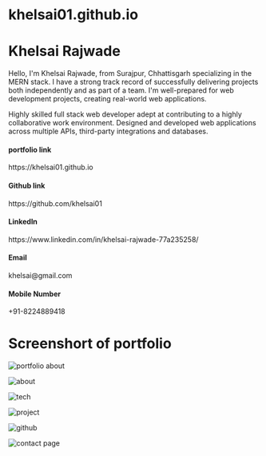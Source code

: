 # khelsai01.github.io

# Khelsai Rajwade
Hello, I'm Khelsai Rajwade, from Surajpur, Chhattisgarh specializing in the MERN stack. I have a strong track record of successfully delivering projects both independently and as part of a team. I'm well-prepared for web development projects, creating real-world web applications.

Highly skilled full stack web developer adept at contributing to a highly collaborative work environment. Designed and developed web applications across multiple APIs, third-party integrations and databases.

<h4>portfolio link </h4>
<p>https://khelsai01.github.io</p>

<h4>Github link </h4>
<p>https://github.com/khelsai01</p> 

<h4>LinkedIn </h4>
<p>https://www.linkedin.com/in/khelsai-rajwade-77a235258/</p> 

<h4>Email</h4>
<p>khelsai@gmail.com</p>

<h4>Mobile Number </h4>
<p>+91-8224889418</p>




# Screenshort of portfolio

![portfolio about](https://github.com/khelsai01/khelsai01.github.io/assets/119441119/534c208a-13ea-4556-ba37-25e16960e6d7)

![about](https://github.com/khelsai01/khelsai01.github.io/assets/119441119/dfed6c0c-f56c-4895-b8f0-8ff86d855920)

![tech](https://github.com/khelsai01/khelsai01.github.io/assets/119441119/1b9dcd27-7e46-4867-9106-15481f6a7326)


![project](https://github.com/khelsai01/khelsai01.github.io/assets/119441119/4787356b-94e8-4188-aca8-7545750db4cf)

![github](https://github.com/khelsai01/khelsai01.github.io/assets/119441119/d8f44595-44b3-4989-a7b9-910d40c80662)

![contact page](https://github.com/khelsai01/khelsai01.github.io/assets/119441119/987e8d14-58af-4d72-a121-5fc744c66e09)
